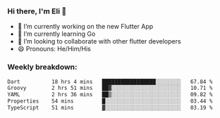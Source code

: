 ### Hi there, I'm Eli 👋
- 🔭 I’m currently working on the new Flutter App
- 🌱 I’m currently learning Go
- 🦄 I’m looking to collaborate with other flutter developers
- 😄 Pronouns: He/Him/His

### Weekly breakdown:
<!--START_SECTION:waka-->

```txt
Dart          18 hrs 4 mins   █████████████████░░░░░░░░   67.84 %
Groovy        2 hrs 51 mins   ██▓░░░░░░░░░░░░░░░░░░░░░░   10.71 %
YAML          2 hrs 36 mins   ██▒░░░░░░░░░░░░░░░░░░░░░░   09.82 %
Properties    54 mins         █░░░░░░░░░░░░░░░░░░░░░░░░   03.44 %
TypeScript    51 mins         ▓░░░░░░░░░░░░░░░░░░░░░░░░   03.19 %
```

<!--END_SECTION:waka-->
